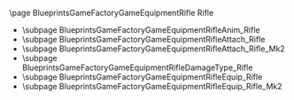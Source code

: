 \page BlueprintsGameFactoryGameEquipmentRifle Rifle
- \subpage BlueprintsGameFactoryGameEquipmentRifleAnim_Rifle
- \subpage BlueprintsGameFactoryGameEquipmentRifleAttach_Rifle
- \subpage BlueprintsGameFactoryGameEquipmentRifleAttach_Rifle_Mk2
- \subpage BlueprintsGameFactoryGameEquipmentRifleDamageType_Rifle
- \subpage BlueprintsGameFactoryGameEquipmentRifleEquip_Rifle
- \subpage BlueprintsGameFactoryGameEquipmentRifleEquip_Rifle_Mk2

